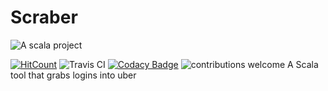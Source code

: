 Scraber
===
![A scala project](https://i.imgur.com/VdpZ4YQ.png)

[![HitCount](http://hits.dwyl.io/sguzman/Scraber.svg)](http://hits.dwyl.io/sguzman/Scraber)
![Travis CI](https://travis-ci.org/sguzman/Scraber.svg?branch=master)
[![Codacy Badge](https://api.codacy.com/project/badge/Grade/fe80186a54014e73b3663368323fbf44)](https://www.codacy.com/app/guzmansalv/Scraber?utm_source=github.com&amp;utm_medium=referral&amp;utm_content=sguzman/Scraber&amp;utm_campaign=Badge_Grade)
![contributions welcome](https://img.shields.io/badge/contributions-welcome-brightgreen.svg?style=flat)
A Scala tool that grabs logins into uber 
